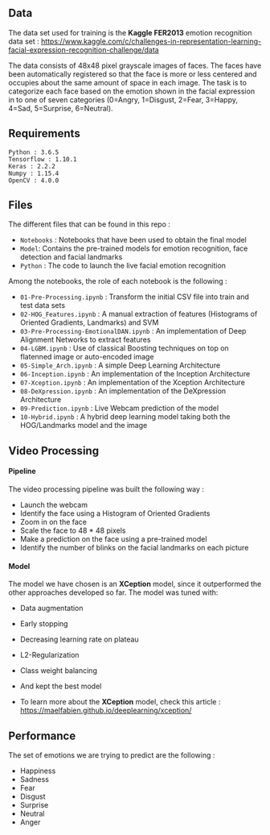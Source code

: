 ## Data

The data set used for training is the **Kaggle FER2013** emotion recognition data set : https://www.kaggle.com/c/challenges-in-representation-learning-facial-expression-recognition-challenge/data

The data consists of 48x48 pixel grayscale images of faces. The faces have been automatically registered so that the face is more or less centered and occupies about the same amount of space in each image. The task is to categorize each face based on the emotion shown in the facial expression in to one of seven categories (0=Angry, 1=Disgust, 2=Fear, 3=Happy, 4=Sad, 5=Surprise, 6=Neutral).

## Requirements

```
Python : 3.6.5
Tensorflow : 1.10.1
Keras : 2.2.2
Numpy : 1.15.4
OpenCV : 4.0.0
```

## Files

The different files that can be found in this repo :
- `Notebooks` : Notebooks that have been used to obtain the final model
- `Model`: Contains the pre-trained models for emotion recognition, face detection and facial landmarks
- `Python` : The code to launch the live facial emotion recognition

Among the notebooks, the role of each notebook is the following :
- `01-Pre-Processing.ipynb` : Transform the initial CSV file into train and test data sets
- `02-HOG_Features.ipynb` : A manual extraction of features (Histograms of Oriented Gradients, Landmarks) and SVM
- `03-Pre-Processing-EmotionalDAN.ipynb` : An implementation of Deep Alignment Networks to extract features
- `04-LGBM.ipynb` : Use of classical Boosting techniques on top on flatenned image or auto-encoded image
- `05-Simple_Arch.ipynb` : A simple Deep Learning Architecture
- `06-Inception.ipynb` : An implementation of the Inception Architecture
- `07-Xception.ipynb` : An implementation of the Xception Architecture
- `08-DeXpression.ipynb` : An implementation of the DeXpression Architecture
- `09-Prediction.ipynb` : Live Webcam prediction of the model
- `10-Hybrid.ipynb` : A hybrid deep learning model taking both the HOG/Landmarks model and the image

## Video Processing

#### Pipeline

The video processing pipeline was built the following way :
- Launch the webcam
- Identify the face using a Histogram of Oriented Gradients
- Zoom in on the face
- Scale the face to 48 * 48 pixels
- Make a prediction on the face using a pre-trained model
- Identify the number of blinks on the facial landmarks on each picture

#### Model

The model we have chosen is an **XCeption** model, since it outperformed the other approaches developed so far. The model was tuned with:
- Data augmentation
- Early stopping
- Decreasing learning rate on plateau
- L2-Regularization
- Class weight balancing
- And kept the best model

- To learn more about the **XCeption** model, check this article : https://maelfabien.github.io/deeplearning/xception/

## Performance

The set of emotions we are trying to predict are the following :
- Happiness
- Sadness
- Fear
- Disgust
- Surprise
- Neutral
- Anger
